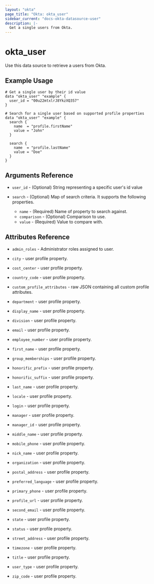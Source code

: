 ```yaml
---
layout: "okta"
page_title: "Okta: okta_user"
sidebar_current: "docs-okta-datasource-user"
description: |-
  Get a single users from Okta.
---
```


# okta_user

Use this data source to retrieve a users from Okta.

## Example Usage

```hcl
# Get a single user by their id value
data "okta_user" "example" {
  user_id = "00u22mtxlrJ8YkzXQ357"
}

# Search for a single user based on supported profile properties
data "okta_user" "example" {
  search {
    name  = "profile.firstName"
    value = "John"
  }

  search {
    name  = "profile.lastName"
    value = "Doe"
  }
}
```

## Arguments Reference

* `user_id` - (Optional) String representing a specific user's id value

* `search` - (Optional) Map of search criteria. It supports the following properties.
  * `name` - (Required) Name of property to search against.
  * `comparison` - (Optional) Comparison to use.
  * `value` - (Required) Value to compare with.

## Attributes Reference

* `admin_roles` - Administrator roles assigned to user.

* `city` - user profile property.

* `cost_center` - user profile property.

* `country_code` - user profile property.

* `custom_profile_attributes` - raw JSON containing all custom profile attributes.

* `department` - user profile property.

* `display_name` - user profile property.

* `division` - user profile property.

* `email` - user profile property.

* `employee_number` - user profile property.

* `first_name` - user profile property.

* `group_memberships` - user profile property.

* `honorific_prefix` - user profile property.

* `honorific_suffix` - user profile property.

* `last_name` - user profile property.

* `locale` - user profile property.

* `login` - user profile property.

* `manager` - user profile property.

* `manager_id` - user profile property.

* `middle_name` - user profile property.

* `mobile_phone` - user profile property.

* `nick_name` - user profile property.

* `organization` - user profile property.

* `postal_address` - user profile property.

* `preferred_language` - user profile property.

* `primary_phone` - user profile property.

* `profile_url` - user profile property.

* `second_email` - user profile property.

* `state` - user profile property.

* `status` - user profile property.

* `street_address` - user profile property.

* `timezone` - user profile property.

* `title` - user profile property.

* `user_type` - user profile property.

* `zip_code` - user profile property.
